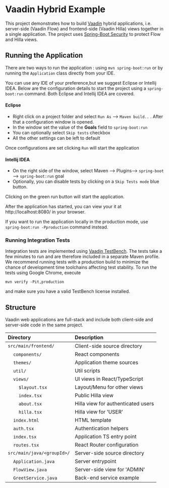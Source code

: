 # Vaadin Hybrid Example

This project demonstrates how to build [Vaadin](https://vaadin.com) hybrid applications, i.e. server-side (Vaadin Flow) and frontend-side (Vaadin Hilla) views together in a single application.
The project uses [Spring-Boot Security](https://vaadin.com/docs/latest/security/enabling-security) to protect Flow and Hilla views.

## Running the Application
There are two ways to run the application :  using `mvn spring-boot:run` or by running the `Application` class directly from your IDE.

You can use any IDE of your preference,but we suggest Eclipse or Intellij IDEA.
Below are the configuration details to start the project using a `spring-boot:run` command. Both Eclipse and Intellij IDEA are covered.

#### Eclipse
- Right click on a project folder and select `Run As` --> `Maven build..` . After that a configuration window is opened.
- In the window set the value of the **Goals** field to `spring-boot:run`
- You can optionally select `Skip tests` checkbox
- All the other settings can be left to default

Once configurations are set clicking `Run` will start the application

#### Intellij IDEA
- On the right side of the window, select Maven --> Plugins--> `spring-boot` --> `spring-boot:run` goal
- Optionally, you can disable tests by clicking on a `Skip Tests mode` blue button.

Clicking on the green run button will start the application.

After the application has started, you can view your it at http://localhost:8080/ in your browser.


If you want to run the application locally in the production mode, use `spring-boot:run -Pproduction` command instead.

### Running Integration Tests

Integration tests are implemented using [Vaadin TestBench](https://vaadin.com/testbench). The tests take a few minutes to run and are therefore included in a separate Maven profile. We recommend running tests with a production build to minimize the chance of development time toolchains affecting test stability. To run the tests using Google Chrome, execute

`mvn verify -Pit,production`

and make sure you have a valid TestBench license installed.

## Structure

Vaadin web applications are full-stack and include both client-side and server-side code in the same project.

| Directory                                                     | Description                        |
|:--------------------------------------------------------------|:-----------------------------------|
| `src/main/frontend/`                                          | Client-side source directory       |
| &nbsp;&nbsp;&nbsp;&nbsp;`components/`                         | React components                   |
| &nbsp;&nbsp;&nbsp;&nbsp;`themes/`                             | Application theme sources          |
| &nbsp;&nbsp;&nbsp;&nbsp;`util/`                               | Util scripts                       |
| &nbsp;&nbsp;&nbsp;&nbsp;`views/`                              | UI views in React/TypeScript       |
| &nbsp;&nbsp;&nbsp;&nbsp;&nbsp;&nbsp;&nbsp;&nbsp;`$layout.tsx` | Layout/Menu for other views        |
| &nbsp;&nbsp;&nbsp;&nbsp;&nbsp;&nbsp;&nbsp;&nbsp;`index.tsx`   | Public Hilla view                  |
| &nbsp;&nbsp;&nbsp;&nbsp;&nbsp;&nbsp;&nbsp;&nbsp;`about.tsx`   | Hilla view for authenticated users |
| &nbsp;&nbsp;&nbsp;&nbsp;&nbsp;&nbsp;&nbsp;&nbsp;`hilla.tsx`   | Hilla view for 'USER'              |
| &nbsp;&nbsp;&nbsp;&nbsp;`index.html`                          | HTML template                      |
| &nbsp;&nbsp;&nbsp;&nbsp;`auth.tsx`                            | Authentication helpers             |
| &nbsp;&nbsp;&nbsp;&nbsp;`index.tsx`                           | Application TS entry point         |
| &nbsp;&nbsp;&nbsp;&nbsp;`routes.tsx`                          | React Router configuration         |
| `src/main/java/<groupId>/`                                    | Server-side source directory       |
| &nbsp;&nbsp;&nbsp;&nbsp;`Application.java`                    | Server entrypoint                  |
| &nbsp;&nbsp;&nbsp;&nbsp;`FlowView.java`                       | Server-side view for 'ADMIN'       |
| &nbsp;&nbsp;&nbsp;&nbsp;`GreetService.java`                   | Back-end service example           |
